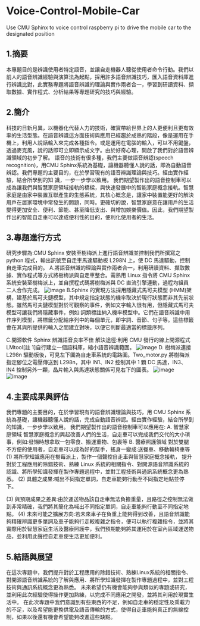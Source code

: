 # Voice-Control-Mobile-Car

Use CMU Sphinx to voice control raspberry pi to drive the mobile car to the designated position

## 1.摘要

本專題目的是辨識使用者特定語音，並讓自走機器人聽從使用者命令行動。我們以前人的語音辨識經驗與演算法為起點，採用許多語音辨識技巧，匯入語音資料庫進行辨識比對，此實務專題將語音辨識的理論與實作兩者合一，學習到研讀資料、擷取數據、實作程式、分析結果等專題研究的技巧與經驗。

## 2.簡介

科技的日新月異，以機器化代替人力的技術，確實帶給世界上的人更便利且更有效率的生活型態。在語音辨識這方面技術與應用已經趨於成熟的階段，像是運用在手機上，利用人說話輸入來完成各種指令。或是運用在電腦的輸入，可以不用鍵盤，透過麥克風，說的話即可立即顯示成文字。由於好奇心理，開啟了我們對於語音辨識領域的初步了解。
語音的技術有很多種，我們主要做語音辨認(speech recognition)，用CMU Sphinx系統為基礎，讓機器聽懂人說的話，即為自動語音辨認。我們專題的主要目的，在於學習現有的語音辨識理論與技巧。經由實作經驗，結合所學到的知 識，一步一步學以致用。
我們期望製作出的語音控制車可以成為讓我們與智慧家庭領域接軌的橋樑，與快速發展中的智能家庭概念接軌。智慧家庭是由家中裝置互聯產生的生態系統，其核心概念是，讓家中裝置能更好的解決用戶在居家環境中常發生的問題，同時。更確切的說，智慧家庭意在讓用戶的生活變得更加安全、便利、節能、甚至降低支出、與增加娛樂價值。因此，我們期望製作出的智能自走車可以達成便利性的目的，便利化使用者的生活。

## 3.專題進行方式

研究步驟為:CMU Sphinx 安裝至樹梅派上進行語音辨識並控制我們所撰寫之 python 程式，輸出訊號至自走車馬達驅動板 L298N 上，使 DC 馬達驅動，控制自走車完成目的。
A.將語音辨識的理論與實作兩者合一，利用研讀資料、擷取數據、實作程式等方式將樹梅派與自走車整合。需熟用 Linux 指令將 CMU Sphinx 系統安裝至樹梅派上，並自撰程式碼將樹梅派與 DC 直流引擎連動，過程均組員二人合作完成。
![image](https://github.com/ChuHanLin0923/ChuHanLin/blob/main/1.jpg)
B.Sphinx 的實現方法採用隱藏式馬可夫模型 (HMM)架構，建基於馬可夫鏈模型，其中規定指定狀態的機率取決於現行狀態而非其先前狀態。雖然馬可夫鏈模型對於可觀察的事件，例如文字輸入很有用，但隱藏式馬可夫模型可讓我們將隱藏事件，例如:詞類標註納入機率模型中。它們在語音辨識中用作序列模型，將標籤分配給序列中的每個單元，即字詞、音節、句子等。這些標籤會在其與所提供的輸入之間建立對映，以便它判斷最適當的標籤序列。

C.開源軟件 Sphinx 辨識語音良率不佳
解決途徑:利用 CMU 發行的線上開源程式 LMtool[註 1]自行建立一個語料庫，縮小語音辨識範圍。
![image](https://github.com/ChuHanLin0923/ChuHanLin/blob/main/4.jpg)
D. 樹梅派連接 L298n 驅動板後，可見左下圖為自走車系統的電路圖。Two_motor.py 將樹梅派指定腳位之電壓傳送到 L298n，其中 IN1、IN2 控制其中 1 顆 DC 馬達，IN3、IN4 控制另外一顆，晶片輸入與馬達狀態關係可見右下的圖表。
![image](https://github.com/ChuHanLin0923/ChuHanLin/blob/main/2.jpg)
![image](https://github.com/ChuHanLin0923/ChuHanLin/blob/main/3.jpg)
## 4.主要成果與評估

我們專題的主要目的，在於學習現有的語音辨識理論與技巧，用 CMU Sphinx 系統為基礎，讓機器聽懂人說的話，完成自動語音辨認。經由實作經驗，結合所學到的知識，一步步學以致用。
我們期望製作出的語音控制車可以應用在:
A. 智慧家庭領域
智慧家庭概念的興起改善人們的生活，自走車可以完成我們交代的大小瑣事，例如:發懶時想拿取一包零食、搬運重物、包裹等
B. 醫療照護領域
對於雙腿不方便的使用者，自走車可以成為好的幫手，搖身一變成:送餐車、移動輪椅車等
(1) 將所學知識應用在樹莓派上，製作一個聲控自走車與智慧家庭概念接軌，
提升對於工程應用的除錯技術、熟練 Linux 系統的相關指令、對開源語音辨識系統的認識、將所學知識發揮在製作專題過程中，並對工程技術與通訊系統概念更為熟悉。
(2) 具體之成果:喊出不同指定單詞，自走車能夠行動至不同指定地點並停下。

(3) 與預期成果之差異:由於運送物品該自走車無法負擔重量，且路徑之控制無法做到非常精確，我們將其簡化為喊出不同指定單詞，自走車能夠行動至不同指定地點。
(4) 未來可能之擴展方向:若未來車子在負重上能夠得到改善，且語音辨識能夠精確辨識更多單詞及車子能夠行走較複雜之指令，便可以執行複雜指令，並將其實際用於智慧家庭生活及醫療照護中，我們預期能夠將其運用於在室內區域運送物品，並利用此聲控自走車使生活更加便利。

## 5.結語與展望

在這次專題中，我們提升對於工程應用的除錯技術、熟練Linux系統的相關指令、對開源語音辨識系統的了解與應用、將所學知識發揮在製作專題過程中，並對工程技術與通訊系統概念更為熟悉。
未來希望仍有機會能夠參與類似的專題或研究，並利用此次經驗使得操作更加熟練，以完成不同應用之開發，並將其利用於現實生活中。
在此次專題中我們意識到有些東西的不足，例如自走車的穩定性及乘載力的不足，以及希望能更換供電及語音傳輸的方式，使得自走車能夠真正的無線控制，如果以後還有機會希望能夠改進這些缺點。
